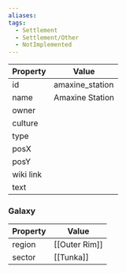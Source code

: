 ```yaml
---
aliases: 
tags:
  - Settlement
  - Settlement/Other
  - NotImplemented
---
```


| Property  | Value           |
| --------- | --------------- |
| id        | amaxine_station |
| name      | Amaxine Station |
| owner     |                 |
| culture   |                 |
| type      |                 |
| posX      |                 |
| posY      |                 |
| wiki link |                 |
| text      |                 |

### Galaxy
| Property | Value         |
| -------- | ------------- |
| region   | [[Outer Rim]] |
| sector   | [[Tunka]]     |
